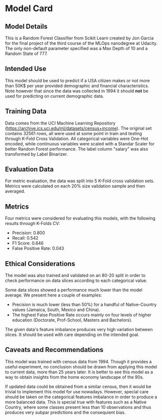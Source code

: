 # Model Card

## Model Details
This is a Random Forest Classifier from Scikit Learn created by Jon Garcia for the final project of the third course of the MLOps nanodegree at Udacity. The only non-default parameter specified was a Max Depth of 10 and a Random State of 777.

## Intended Use
This model should be used to predict if a USA citizen makes or not more than 50K$ per year provided demographic and financial characteristics. Note however that since the data was collected in 1994 it should **not** be used for predicting on current demographic data.

## Training Data
Data comes from the UCI Machine Learning Repository (https://archive.ics.uci.edu/ml/datasets/census+income). The original set contains 32561 rows, all were used at some point in train and testing through K-Fold Cross Validation. All categorical variables were One-Hot encoded, while continuous variables were scaled with a Standar Scaler for better Random Forest performance. The label column "salary" was also transformed by Label Binarizer.

## Evaluation Data
For metric evaluation, the data was split into 5 K-Fold cross validation sets. Metrics were calculated on each 20% size validation sample and then averaged.

## Metrics
Four metrics were considered for evaluating this models, with the following results through K-Folds CV:

* Precision: 0.800
* Recall: 0.542
* F1 Score: 0.646
* False Positive Rate: 0.043

## Ethical Considerations
The model was also trained and validated on an 80-20 split in order to check performance on data slices according to each categorical value.

Some data slices showed a performance much lower than the model average. We present here a couple of examples:

* Precision is much lower (less than 50%) for a handful of Native-Country values (Jamaica, South, Mexico and China).
* The highest False Positive Rate occurs mainly on four levels of higher education (Doctorate, Prof-School, Masters and Bachelors).

The given data's feature imbalance produces very high variation between slices. It should be used with care depending on the intended goal.

## Caveats and Recommendations
This model was trained with census data from 1994. Though it provides a useful experiment, no conclusion should be drawn from applying this model to current data, more than 25 years later.
It is better to see this model as a way to obtain insights from the home economy landscape of the 90s.

If updated data could be obtained from a similar census, then it would be trivial to implement this model for use nowadays. However, special care should be taken on the categorical features imbalance in order to produce a more balanced data. This is special true with features such as a Native Country, where some classes present less than 10 observations and thus produces very subpar predictions and the consequient bias.
